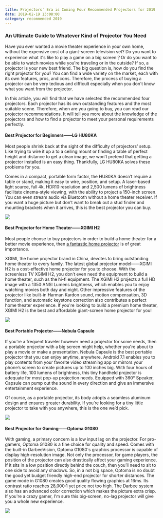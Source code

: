 ```yaml
---
title: Projectors’ Era is Coming Four Recommended Projectors for 2019
date: 2019-02-19 13:08:00
category: recommended 2019
---
```


### An Ultimate Guide to Whatever Kind of Projector You Need

Have you ever wanted a movie theater experience in your own home, without the expensive cost of a giant-screen television set? Do you want to experience what it's like to play a game on a big screen？Or do you want to be able to watch movies while you're traveling or in the outside? If so, a projector is your new best friend. The big question is, how do you find the right projector for you? You can find a wide variety on the market, each with its own features, pros, and cons. Therefore, the process of buying a projector can be very tedious and difficult especially when you don't know what you want from the projector. 

In this article, you will find that we have selected the recommended four projectors. Each projector has its own outstanding features and the most suitable scene. Therefore, when are you going to buy, you can read our projector recommendations. It will tell you more about the knowledge of the projectors and how to find a projector to meet your personal requirements perfectly. 

#### Best Projector for Beginners——LG HU80KA

Most people shrink back at the sight of the difficulty of projectors’ setup. Like trying to wire it up a to a ceiling mount or finding a table of perfect height and distance to get a clean image, we won’t pretend that getting a projector installed is an easy thing. Thankfully, LG HU80KA solves these problems for you.

Comes in a compact, portable form factor, the HU80KA doesn’t require a table or stand, making it easy to wire, position, and setup. A laser-based light source, full 4k, HDR10 resolution and 2,500 lumens of brightness facilitate cinema-style viewing, with the ability to project a 150-inch screen. You can even stream audio via Bluetooth without a home theater receiver. If you want a huge picture but don’t want to break out a stud finder and mounting brackets when it arrives, this is the best projector you can buy.

![](/img/12.png)

<!-- more -->

#### Best Projector for Home Theater——XGIMI H2

Most people choose to buy projectors in order to build a home theater for a better movie experience, then [a fantastic home projector](https://www.xgimi.com/en/H2-immersive-home-projector.html) is of great importance. 

XGIMI, the home projector brand in China, devotes to bring outstanding home theater to every family. The latest global projector model——XGIMI H2 is a cost-effective home projector for you to choose. With the screenless TV XGIMI H2, you don't even need the equipment to build a home theater, such as the hi-fi equipment. The XGIMI H2 projects a full HD image with a 1350 ANSI Lumens brightness, which enables you to enjoy watching movies both day and night. Other impressive features of the projector like built-in Harman Kardon sound, motion compensation, 3D function, and automatic keystone correction also contributes a perfect home theater experience. If you're looking to build a premium home theater, XGIMI H2 is the best and affordable giant-screen home projector for you!

![](/img/13.png)

#### Best Portable Projector——Nebula Capsule

If you're a frequent traveler however need a projector for some needs, then a portable projector with a big screen might help, whether you're about to play a movie or make a presentation. Nebula Capsule is the best portable projector that you can enjoy anytime, anywhere. Android 7.1 enables you to play contents from your favorite video streaming app or mirrors your phone’s screen to create pictures up to 100 inches big. With four hours of battery life, 100 lumens of brightness, this tiny handheld projector is adequate for most pop-up projection needs. Equipped with 360° Speaker, Capsule can pump out the sound in every direction and give an immersive entertainment experience.

Of course, as a portable projector, its body adopts a seamless aluminum design and ensures greater durability. If you’re looking for a tiny little projector to take with you anywhere, this is the one we’d pick.

![](/img/14.png)

#### Best Projector for Gaming——Optoma G1080

With gaming, a primary concern is a low input lag on the projector. For pro-gamers, Optoma G1080 is a fine choice for quality and speed. Comes with the built-in DarbeeVision, Optoma G1080's graphics processor is capable of display high-resolution image. Not only the processor, for game players, the position of the projector can also drastically affect your gaming experience. If it sits in a low position directly behind the couch, then you’ll need to sit to one side to avoid any shadows. So, in a not big space, Optoma is no doubt the good yet budget friendly high-end projector for shorter distances. The game mode in G1080 creates good quality flowing graphics at 16ms. Its contrast ratio reaches 28,000:1 yet price not too high. The Darbee system also has an advanced color correction which makes the picture extra crisp.
If you're a crazy gamer, I'm sure this big-screen, no-lag projector will give you a whole new experience.

![](/img/15.png)

